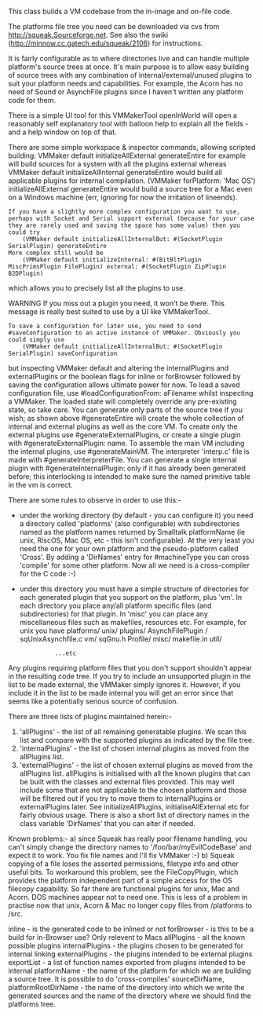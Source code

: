 This class builds a VM codebase from the in-image and on-file code.

The platforms file tree you need can be downloaded via cvs from http://squeak.Sourceforge.net. See also the swiki (http://minnow.cc.gatech.edu/squeak/2106) for instructions.

It is fairly configurable as to where directories live and can handle multiple platform's source trees at once. It's main purpose is to allow easy building of source trees with any combination of internal/external/unused plugins to suit your platform needs and capabilities. For example, the Acorn has no need of Sound or AsynchFile plugins since I haven't written any platform code for them. 

There is a simple UI tool for this 
	VMMakerTool openInWorld
will open a reasonably self explanatory tool with balloon help to explain all the fields - and a help window on top of that.

There are some simple workspace & inspector commands, allowing scripted building:
	VMMaker default initializeAllExternal generateEntire
for example will build sources for a system with all the plugins external whereas 
	VMMaker default initializeAllInternal generateEntire
would build all applicable plugins for internal compilation.
	(VMMaker forPlatform: 'Mac OS') initializeAllExternal generateEntire
would build a source tree for a Mac even on a Windows machine (err, ignoring for now the irritation of lineends).

	If you have a slightly more complex configuration you want to use, perhaps with Socket and Serial support external (because for your case they are rarely used and saving the space has some value) then you could try
		(VMMaker default initializeAllInternalBut: #(SocketPlugin SerialPlugin) generateEntire
	More complex still would be
		(VMMaker default initializeInternal: #(BitBltPlugin MiscPrimsPlugin FilePlugin) external: #(SocketPlugin ZipPlugin B2DPlugin)
which allows you to precisely list all the plugins to use.

WARNING If you miss out a plugin you need, it won't be there. This message is really best suited to use by a UI like VMMakerTool.

	To save a configuration for later use, you need to send #saveConfiguration to an active instance of VMMaker. Obviously you could simply use
		(VMMaker default initializeAllInternalBut: #(SocketPlugin SerialPlugin) saveConfiguration
but inspecting 
		VMMaker default
and altering the internalPlugins and externalPlugins or the boolean flags for inline or forBrowser followed by saving the configuration allows ultimate power for now. To load a saved configuration file, use #loadConfigurationFrom: aFilename whilst inspecting a VMMaker. The loaded state will completely override any pre-existing state, so take care.
	You can generate only parts of the source tree if you wish; as shown above #generateEntire will create the whole collection of internal and external plugins as well as the core VM. To create only  the external plugins use #generateExternalPlugins, or create a single  plugin with #generateExternalPlugin: name. To assemble the main VM including the internal plugins, use #generateMainVM. The interpreter 'interp.c' file is made with #generateInterpreterFile. You can generate a single internal plugin with #generateInternalPlugin: only if it has already been generated before; this interlocking is intended to make sure the named primitive table in the vm is correct.

There are some rules to observe in order to use this:-
- under the working directory (by default - you can configure it) you need a directory called 'platforms' (also configurable) with subdirectories named as the platform names returned by Smalltalk platformName (ie unix, RiscOS, Mac OS, etc - this isn't configurable). At the very least you need the one for your own platform and the pseudo-platform called 'Cross'. By adding a 'DirNames' entry for #machineType you can cross 'compile' for some other platform. Now all we need is a cross-compiler for the C code :-)
- under this directory you must have a simple structure of directories for each generated plugin that you support on the platform, plus 'vm'. In each directory you place any/all platform specific files (and subdirectories) for that plugin. In 'misc' you can place any miscellaneous files such as makefiles, resources etc. For example, for unix you have
	platforms/
		unix/
			plugins/
				AsynchFilePlugin /
					sqUnixAsynchfile.c
			vm/
				sqGnu.h
				Profile/
			misc/
				makefile.in
				util/
				
				...etc
Any plugins requiring platform files that you don't support shouldn't appear in the resulting code tree. If you try to include an unsupported plugin in the list to be made external, the VMMaker simply ignores it. However, if you include it in the list to be made internal you will get an error since that seems like a potentially serious source of confusion.

There are three lists of plugins maintained herein:-
1) 'allPlugins' -  the list of all remaining generatable plugins. We scan this list and compare with the supported plugins as indicated by the file tree.
2) 'internalPlugins' -  the list of chosen internal plugins as moved from the allPlugins list.
3) 'externalPlugins' - the list of chosen external plugins as moved from the allPlugins list.
allPlugins is initialised with all the known plugins that can be built  with the classes and external files provided. This may well include some that are not applicable to the chosen platform and those will be filtered out if you try to move them to internalPlugins or externalPlugins later.
See initializeAllPlugins, initialiseAllExternal etc for fairly obvious usage.
There is also a short list of directory names in the class variable 'DirNames' that you can alter if needed.

Known problems:-
a) since Squeak has really poor filename handling, you can't simply change the directory names to '/foo/bar/myEvilCodeBase' and expect it to work. You fix file names and I'll fix VMMaker :-)
b) Squeak copying of a file loses the assorted permissions, filetype info and other useful bits. To workaround this problem, see the FileCopyPlugin, which provides the platform independent part of a simple access for the OS filecopy capability. So far there are functional plugins for unix, Mac and Acorn. DOS machines appear not to need one. This is less of a problem in practise now that unix, Acorn & Mac no longer copy files from /platforms to /src.

inline <Boolean> - is the generated code to be inlined or not
forBrowser <Boolean> - is this to be a build for in-Browser use? Only relevent to Macs
allPlugins <Collection> - all the known possible plugins
internalPlugins <Collection> - the plugins chosen to be generated for internal linking
externalPlugins <Collection> - the plugins intended to be external plugins
exportList <Collection> - a list of function names exported from plugins intended to be internal
platformName <String> - the name of the platform for which we are building a source tree. It is possible to do 'cross-compiles'
sourceDirName, platformRootDirName <String> - the name of the directory into which we write the generated sources and the name of the directory where we should find the platforms tree.